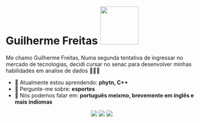 # Guilherme Freitas <img src="https://img1.picmix.com/output/stamp/normal/1/0/4/0/1970401_b70f6.gif" width="100px">

Me chamo Guilherme Freitas, Numa segunda tentativa de ingressar no mercado de tecnologias, decidi cursar no senac para desenvolver minhas habilidades em analise de dados 👨🏻‍💻 

- 🚀 Atualmente estou aprendendo: <strong>phytn, C++ </strong> 
- 💬 Pergunte-me sobre: <strong> esportes </strong>
- 📣 Nós podemos falar em: <strong> português meixmo, brevemente em inglês e mais indiomas</strong>

<div align="center">

  <a href="#" alt="Gmail">
    <img src="https://img.shields.io/badge/-Gmail-FF0000?style=flat-square&labelColor=FF0000&logo=gmail&logoColor=white&link="guilherme.freitas221199@gmail.com"/></a>

  <a href="#" alt="guilherme freit">
    <img src="https://img.shields.io/badge/-Linkedin-0e76a8?style=flat-square&logo=Linkedin&logoColor=white&link=LINK-DO-SEU-LINKEDIN" /></a>

  <a href="#" alt="Instagram">
    <img src="https://img.shields.io/badge/-Faixca-DF0174?style=flat-square&labelColor=DF0174&logo=instagram&logoColor=white&link=LINK-DO-SEU-INSTAGRAM"/></a>

</div>
